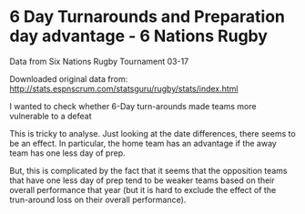 # 6 Day Turnarounds and Preparation day advantage - 6 Nations Rugby
Data from Six Nations Rugby Tournament 03-17

Downloaded original data from:
http://stats.espnscrum.com/statsguru/rugby/stats/index.html

I wanted to check whether 6-Day turn-arounds made teams more vulnerable to a defeat

This is tricky to analyse. Just looking at the date differences, there seems to be an effect. In particular, the home team has an advantage if the away team has one less day of prep. 

But, this is complicated by the fact that it seems that the opposition teams that have one less day of prep tend to be weaker teams based on their overall performance that year (but it is hard to exclude the effect of the trun-around loss on their overall performance).
